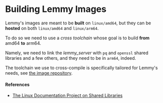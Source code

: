 # Building Lemmy Images

Lemmy's images are meant to be **built** on `linux/amd64`,
but they can be **hosted** on both `linux/amd64` and `linux/arm64`.

To do so we need to use a *cross toolchain* whose goal is to build
**from** amd64 **to** arm64.

Namely, we need to link the *lemmy_server* with `pq` and `openssl`
shared libraries and a few others, and they need to be in `arm64`,
indeed.

The toolchain we use to cross-compile is specifically tailored for
Lemmy's needs, see [the image repository][image-repo].

#### References

- [The Linux Documentation Project on Shared Libraries][tldp-lib]

[tldp-lib]: https://tldp.org/HOWTO/Program-Library-HOWTO/shared-libraries.html
[image-repo]: https://github.com/raskyld/lemmy-cross-toolchains
